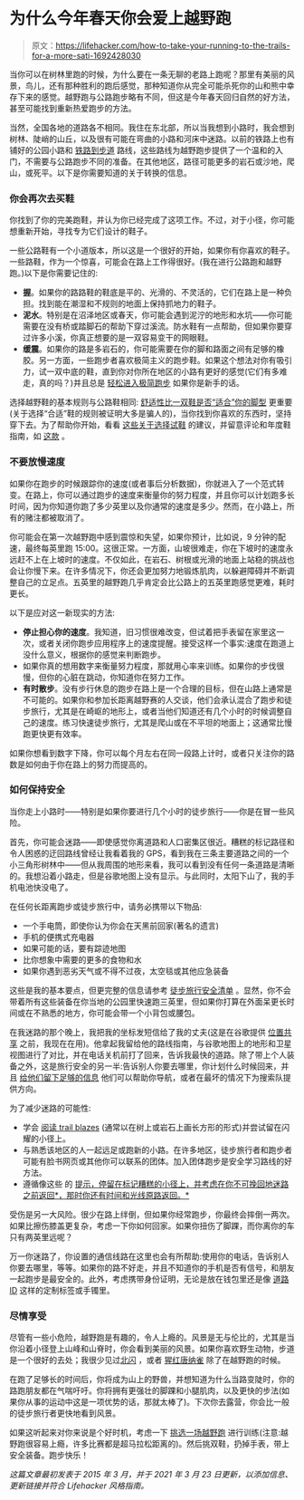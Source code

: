 # 为什么今年春天你会爱上越野跑

> 原文：<https://lifehacker.com/how-to-take-your-running-to-the-trails-for-a-more-sati-1692428030>

当你可以在树林里跑的时候，为什么要在一条无聊的老路上跑呢？那里有美丽的风景，鸟儿，还有那种胜利的跑后感觉，那种知道你从完全可能杀死你的山和熊中幸存下来的感觉。越野跑与公路跑步略有不同，但这是今年春天回归自然的好方法，甚至可能找到重新热爱跑步的方法。



当然，全国各地的道路各不相同。我住在东北部，所以当我想到小路时，我会想到树林、陡峭的山丘，以及很有可能在弯曲的小路和河床中迷路。以前的铁路上也有铺好的公园小路和 [铁路到步道](http://www.railstotrails.org/) 路线，这些路线为越野跑步提供了一个温和的入门，不需要与公路跑步不同的准备。在其他地区，路径可能更多的岩石或沙地，爬山，或死平。以下是你需要知道的关于转换的信息。

### **你会再次去买鞋**

你找到了你的完美跑鞋，并认为你已经完成了这项工作。不过，对于小径，你可能想重新开始，寻找专为它们设计的鞋子。

一些公路鞋有一个小道版本，所以这是一个很好的开始，如果你有你喜欢的鞋子。一些路鞋，作为一个惊喜，可能会在路上工作得很好。(我在进行公路跑和越野跑。)以下是你需要记住的:

*   **握**。如果你的路路鞋的鞋底是平的、光滑的、不灵活的，它们在路上是一种负担。找到能在潮湿和不规则的地面上保持抓地力的鞋子。
*   **泥水**。特别是在沼泽地区或春天，你可能会遇到泥泞的地形和水坑——你可能需要在没有桥或踏脚石的帮助下穿过溪流。防水鞋有一点帮助，但如果你要穿过许多小溪，你真正想要的是一双容易变干的网眼鞋。
*   **缓震**。如果你的路是多岩石的，你可能需要在你的脚和路面之间有足够的橡胶。另一方面，一些跑步者喜欢极简主义的跑步鞋。如果这个想法对你有吸引力，试一双中底的鞋，直到你对你所在地区的小路有更好的感觉(它们有多难走，真的吗？)并且总是 [轻松进入极简跑步](http://lifehacker.com/start-slowly-to-avoid-injuries-caused-by-running-barefo-5990627) 如果你是新手的话。

选择越野鞋的基本规则与公路鞋相同: [舒适性比一双鞋是否“适合”你的脚型](https://lifehacker.com/whats-the-difference-between-all-these-running-shoes-476458686) 更重要(关于选择“合适”鞋的规则被证明大多是骗人的)，当你找到你喜欢的东西时，坚持穿下去。为了帮助你开始，看看 [这些关于选择试鞋](http://running.competitor.com/2014/05/shoes-and-gear/choosing-a-trail-running-shoe-thats-right-for-you_51283) 的建议，并留意评论和年度鞋指南，如 [这款](https://www.fleetfeet.com/running-shoe-buyers-guide/best-trail) 。

### **不要放慢速度**

如果你在跑步的时候跟踪你的速度(或者事后分析数据)，你就进入了一个范式转变。在路上，你可以通过跑步的速度来衡量你的努力程度，并且你可以计划跑多长时间，因为你知道你跑了多少英里以及你通常的速度是多少。然而，在小路上，所有的赌注都被取消了。

你可能会在第一次越野跑中感到震惊和失望，如果你预计，比如说，9 分钟的配速，最终每英里跑 15:00。这很正常。一方面，山坡很难走，你在下坡时的速度永远赶不上在上坡时的速度。不仅如此，在岩石、树根或光滑的地面上站稳的挑战也会让你慢下来。在许多情况下，你还会更加努力地锻炼肌肉，以躲避障碍并不断调整自己的立足点。五英里的越野跑几乎肯定会比公路上的五英里跑感觉更难，耗时更长。

以下是应对这一新现实的方法:

*   **停止担心你的速度**。我知道，旧习惯很难改变，但试着把手表留在家里这一次，或者关闭你跑步应用程序上的速度提醒。接受这样一个事实:速度在跑道上没什么意义，根据你的感觉来判断跑步。
*   如果你真的想用数字来衡量努力程度，那就用心率来训练。如果你的步伐很慢，但你的心脏在跳动，你知道你在努力工作。
*   **有时散步**。没有步行休息的跑步在路上是一个合理的目标，但在山路上通常是不可能的。如果你和参加长距离越野赛的人交谈，他们会承认混合了跑步和徒步旅行，尤其是在崎岖的地形上，或者当他们知道还有几个小时的时候调整自己的速度。练习快速徒步旅行，尤其是爬山或在不平坦的地面上；这通常比慢跑更快更有效率。

如果你想看到数字下降，你可以每个月左右在同一段路上计时，或者只关注你的路数是如何由于你在路上的努力而提高的。

### **如何保持安全**

当你走上小路时——特别是如果你要进行几个小时的徒步旅行——你是在冒一些风险。

首先，你可能会迷路——即使感觉你离道路和人口密集区很近。糟糕的标记路径和令人困惑的迂回路线曾经让我看着我的 GPS，看到我在三条主要道路之间的一个小三角形树林中——但从我周围的地形来看，我可以看到没有任何一条道路是清晰的。我想沿着小路走，但是谷歌地图上没有显示。与此同时，太阳下山了，我的手机电池快没电了。

在任何长距离跑步或徒步旅行中，请务必携带以下物品:

*   一个手电筒，即使你认为你会在天黑前回家(著名的遗言)
*   手机的便携式充电器
*   如果可能的话，要有踪迹地图
*   比你想象中需要的更多的食物和水
*   如果你遇到恶劣天气或不得不过夜，太空毯或其他应急装备

这些是我的基本要点，但更完整的信息请参考 [徒步旅行安全清单](http://www.rei.com/learn/expert-advice/day-hiking-checklist.html) 。显然，你不会带着所有这些装备在你当地的公园里快速跑三英里，但如果你打算在外面呆更长时间或在不熟悉的地方，你可能会带一个小背包或腰包。

在我迷路的那个晚上，我把我的坐标发短信给了我的丈夫(这是在谷歌提供 [位置共享](https://lifehacker.com/how-to-share-your-location-in-whatsapp-and-other-apps-1819658511) 之前，我现在在用)。他拿起我留给他的路线指南，与谷歌地图上的地形和卫星视图进行了对比，并在电话关机前打了回来，告诉我最快的道路。除了带上个人装备之外，这是旅行安全的另一半:告诉别人你要去哪里，你计划什么时候回来，并且 [给他们留下足够的信息](http://hikesafe.com/index.php?page=leave-your-plans) 他们可以帮助你导航，或者在最坏的情况下为搜索队提供方向。

为了减少迷路的可能性:

*   学会 [阅读 trail blazes](http://howtowilderness.com/trail-signs/) (通常以在树上或岩石上画长方形的形式)并尝试留在闪耀的小径上。
*   与熟悉该地区的人一起远足或跑新的小路。在许多地区，徒步旅行者和跑步者可能有脸书网页或其他你可以联系的团体。加入团体跑步是安全学习路线的好方法。
*   遵循像这些 的 [提示，停留在标记糟糕的小径上，并考虑在你不可挽回地迷路之前返回*，那时你还有时间和光线原路返回。*](http://sectionhiker.com/navigating-with-erratic-trail-blazes/)

受伤是另一大风险。很少在路上绊倒，但如果你经常跑步，你最终会摔倒一两次。如果比擦伤膝盖更复杂，考虑一下你如何回家。如果你扭伤了脚踝，而你离你的车只有两英里远呢？

万一你迷路了，你设置的通信线路在这里也会有所帮助:使用你的电话，告诉别人你要去哪里，等等。如果你的路不好走，并且不知道你的手机是否有信号，和朋友一起跑步是最安全的。此外，考虑携带身份证明，无论是放在钱包里还是像 [道路 ID](http://www.roadid.com/) 这样的定制标签或手镯里。

### **尽情享受**

尽管有一些小危险，越野跑是有趣的，令人上瘾的。风景是无与伦比的，尤其是当你沿着小径登上山峰和山脊时，你会看到美丽的风景。如果你喜欢野生动物，步道是一个很好的去处；我很少见过[北闪](http://www.allaboutbirds.org/guide/northern_flicker/id) ，或者 [猩红唐纳雀](http://www.allaboutbirds.org/guide/scarlet_tanager/id) 除了在越野跑的时候。

在跑了足够长的时间后，你将成为山上的野兽，并想知道为什么当路变陡时，你的路跑朋友都在气喘吁吁。你将拥有更强壮的脚踝和小腿肌肉，以及更快的步法(如果你从事的运动中这是一项优势的话，那就太棒了)。下次你去露营，你会比一般的徒步旅行者更快地看到风景。

如果这听起来对你来说是个好时机，考虑一下 [挑选一场越野跑](http://www.mensjournal.com/adventure-races/trail-races-ultra-marathons) 进行训练(注意:越野跑很容易上瘾，许多比赛都是超马拉松距离的)。然后挑双鞋，扔掉手表，带上安全装备。跑步快乐！

*这篇文章最初发表于 2015 年 3 月，并于 2021 年 3 月 23 日更新，以添加信息、更新链接并符合 Lifehacker 风格指南。*